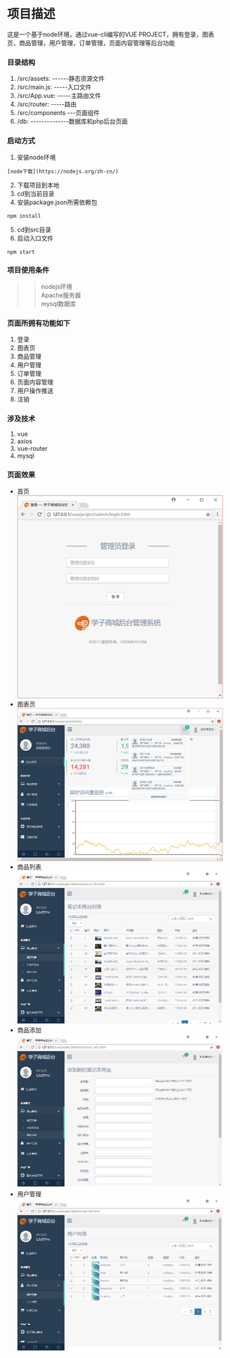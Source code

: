 # 项目描述
这是一个基于node环境，通过vue-cli编写的VUE PROJECT，拥有登录，图表页，商品管理，用户管理，订单管理，页面内容管理等后台功能

### 目录结构
1. /src/assets: ------静态资源文件 <br>
2. /src/main.js: -----入口文件 <br>
3. /src/App.vue: -----主路由文件 <br>
4. /src/router:  -----路由 <br>
5. /src/components ---页面组件 <br>
6. /db: --------------数据库和php后台页面 <br>

### 启动方式
1. 安装node环境  <br>
```
[node下载](https://nodejs.org/zh-cn/)
```
2. 下载项目到本地 <br>
3. cd到当前目录 <br>
4. 安装package.json所需依赖包
```
npm install
```
5. cd到src目录 <br>
6. 启动入口文件
```
npm start
```
### 项目使用条件
>> nodejs环境 <br>
>> Apache服务器 <br>
>> mysql数据库 <br>
### 页面所拥有功能如下
1. 登录 <br>
2. 图表页 <br>
3. 商品管理 <br>
4. 用户管理 <br>
5. 订单管理 <br>
6. 页面内容管理 <br>
7. 用户操作推送 <br>
8. 注销
### 涉及技术
1. vue <br>
2. axios <br>
3. vue-router <br>
4. mysql
### 页面效果
* 首页  <br>
![登录页面](https://github.com/imkinman/xz-vue/raw/master/preview/login.jpg)
* 图表页 <br>
![图表页](https://github.com/imkinman/xz-vue/raw/master/preview/index.jpg)
* 商品列表 <br>
![商品列表](https://github.com/imkinman/xz-vue/raw/master/preview/product-list.jpg)
* 商品添加 <br>
![商品添加](https://github.com/imkinman/xz-vue/raw/master/preview/product-add.jpg)
* 用户管理 <br>
![用户管理](https://github.com/imkinman/xz-vue/raw/master/preview/user-list.jpg)
